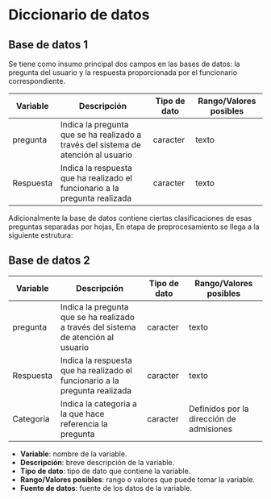 # Diccionario de datos

## Base de datos 1

Se tiene como insumo principal dos campos en las bases de datos: la pregunta del usuario y la respuesta proporcionada por el funcionario correspondiente. 

| Variable | Descripción | Tipo de dato | Rango/Valores posibles | 
| --- | --- | --- | --- |
| pregunta | Indica la pregunta que se ha realizado a través del sistema de atención al usuario | caracter | texto | 
| Respuesta | Indica la respuesta que ha realizado el funcionario a la pregunta realizada | caracter | texto | 

Adicionalmente la base de datos contiene ciertas clasificaciones de esas preguntas separadas por hojas, En etapa de preprocesamiento se llega a la siguiente estrutura:

## Base de datos 2

| Variable | Descripción | Tipo de dato | Rango/Valores posibles | 
| --- | --- | --- | --- |
| pregunta | Indica la pregunta que se ha realizado a través del sistema de atención al usuario | caracter | texto | 
| Respuesta | Indica la respuesta que ha realizado el funcionario a la pregunta realizada | caracter | texto | 
| Categoria | Indica la categoria a la que hace referencia la pregunta | caracter | Definidos por la dirección de admisiones | 

- **Variable**: nombre de la variable.
- **Descripción**: breve descripción de la variable.
- **Tipo de dato**: tipo de dato que contiene la variable.
- **Rango/Valores posibles**: rango o valores que puede tomar la variable.
- **Fuente de datos**: fuente de los datos de la variable.

